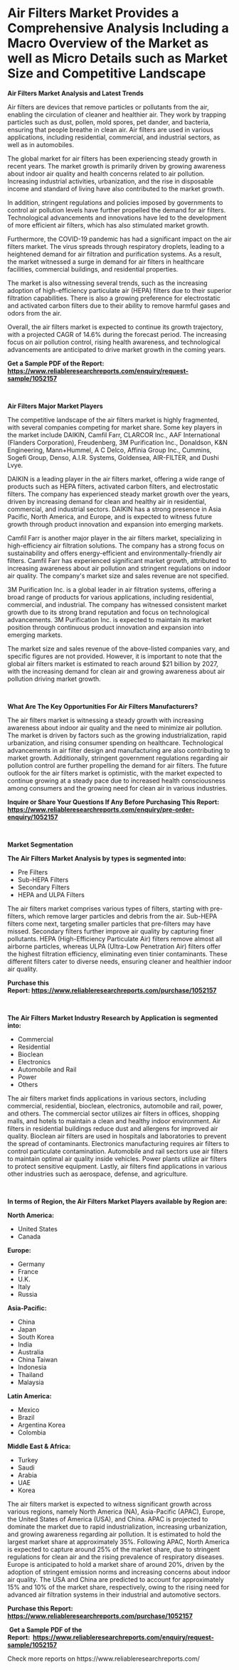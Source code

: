 <p><h1>Air Filters Market Provides a Comprehensive Analysis Including a Macro Overview of the Market as well as Micro Details such as Market Size and Competitive Landscape</h1></p><p><strong>Air Filters Market Analysis and Latest Trends</strong></p>
<p><p>Air filters are devices that remove particles or pollutants from the air, enabling the circulation of cleaner and healthier air. They work by trapping particles such as dust, pollen, mold spores, pet dander, and bacteria, ensuring that people breathe in clean air. Air filters are used in various applications, including residential, commercial, and industrial sectors, as well as in automobiles.</p><p>The global market for air filters has been experiencing steady growth in recent years. The market growth is primarily driven by growing awareness about indoor air quality and health concerns related to air pollution. Increasing industrial activities, urbanization, and the rise in disposable income and standard of living have also contributed to the market growth.</p><p>In addition, stringent regulations and policies imposed by governments to control air pollution levels have further propelled the demand for air filters. Technological advancements and innovations have led to the development of more efficient air filters, which has also stimulated market growth.</p><p>Furthermore, the COVID-19 pandemic has had a significant impact on the air filters market. The virus spreads through respiratory droplets, leading to a heightened demand for air filtration and purification systems. As a result, the market witnessed a surge in demand for air filters in healthcare facilities, commercial buildings, and residential properties.</p><p>The market is also witnessing several trends, such as the increasing adoption of high-efficiency particulate air (HEPA) filters due to their superior filtration capabilities. There is also a growing preference for electrostatic and activated carbon filters due to their ability to remove harmful gases and odors from the air.</p><p>Overall, the air filters market is expected to continue its growth trajectory, with a projected CAGR of 14.6% during the forecast period. The increasing focus on air pollution control, rising health awareness, and technological advancements are anticipated to drive market growth in the coming years.</p></p>
<p><strong>Get a Sample PDF of the Report:&nbsp; <a href="https://www.reliableresearchreports.com/enquiry/request-sample/1052157">https://www.reliableresearchreports.com/enquiry/request-sample/1052157</a></strong></p>
<p>&nbsp;</p>
<p><strong>Air Filters Major Market Players</strong></p>
<p><p>The competitive landscape of the air filters market is highly fragmented, with several companies competing for market share. Some key players in the market include DAIKIN, Camfil Farr, CLARCOR Inc., AAF International (Flanders Corporation), Freudenberg, 3M Purification Inc., Donaldson, K&N Engineering, Mann+Hummel, A C Delco, Affinia Group Inc., Cummins, Sogefi Group, Denso, A.I.R. Systems, Goldensea, AIR-FILTER, and Dushi Lvye.</p><p>DAIKIN is a leading player in the air filters market, offering a wide range of products such as HEPA filters, activated carbon filters, and electrostatic filters. The company has experienced steady market growth over the years, driven by increasing demand for clean and healthy air in residential, commercial, and industrial sectors. DAIKIN has a strong presence in Asia Pacific, North America, and Europe, and is expected to witness future growth through product innovation and expansion into emerging markets.</p><p>Camfil Farr is another major player in the air filters market, specializing in high-efficiency air filtration solutions. The company has a strong focus on sustainability and offers energy-efficient and environmentally-friendly air filters. Camfil Farr has experienced significant market growth, attributed to increasing awareness about air pollution and stringent regulations on indoor air quality. The company's market size and sales revenue are not specified.</p><p>3M Purification Inc. is a global leader in air filtration systems, offering a broad range of products for various applications, including residential, commercial, and industrial. The company has witnessed consistent market growth due to its strong brand reputation and focus on technological advancements. 3M Purification Inc. is expected to maintain its market position through continuous product innovation and expansion into emerging markets.</p><p>The market size and sales revenue of the above-listed companies vary, and specific figures are not provided. However, it is important to note that the global air filters market is estimated to reach around $21 billion by 2027, with the increasing demand for clean air and growing awareness about air pollution driving market growth.</p></p>
<p>&nbsp;</p>
<p><strong>What Are The Key Opportunities For Air Filters Manufacturers?</strong></p>
<p><p>The air filters market is witnessing a steady growth with increasing awareness about indoor air quality and the need to minimize air pollution. The market is driven by factors such as the growing industrialization, rapid urbanization, and rising consumer spending on healthcare. Technological advancements in air filter design and manufacturing are also contributing to market growth. Additionally, stringent government regulations regarding air pollution control are further propelling the demand for air filters. The future outlook for the air filters market is optimistic, with the market expected to continue growing at a steady pace due to increased health consciousness among consumers and the growing need for clean air in various industries.</p></p>
<p><strong>Inquire or Share Your Questions If Any Before Purchasing This Report: <a href="https://www.reliableresearchreports.com/enquiry/pre-order-enquiry/1052157">https://www.reliableresearchreports.com/enquiry/pre-order-enquiry/1052157</a></strong></p>
<p>&nbsp;</p>
<p><strong>Market Segmentation</strong></p>
<p><strong>The Air Filters Market Analysis by types is segmented into:</strong></p>
<p><ul><li>Pre Filters</li><li>Sub-HEPA Filters</li><li>Secondary Filters</li><li>HEPA and ULPA Filters</li></ul></p>
<p><p>The air filters market comprises various types of filters, starting with pre-filters, which remove larger particles and debris from the air. Sub-HEPA filters come next, targeting smaller particles that pre-filters may have missed. Secondary filters further improve air quality by capturing finer pollutants. HEPA (High-Efficiency Particulate Air) filters remove almost all airborne particles, whereas ULPA (Ultra-Low Penetration Air) filters offer the highest filtration efficiency, eliminating even tinier contaminants. These different filters cater to diverse needs, ensuring cleaner and healthier indoor air quality.</p></p>
<p><strong>Purchase this Report:&nbsp;<a href="https://www.reliableresearchreports.com/purchase/1052157">https://www.reliableresearchreports.com/purchase/1052157</a></strong></p>
<p>&nbsp;</p>
<p><strong>The Air Filters Market Industry Research by Application is segmented into:</strong></p>
<p><ul><li>Commercial</li><li>Residential</li><li>Bioclean</li><li>Electronics</li><li>Automobile and Rail</li><li>Power</li><li>Others</li></ul></p>
<p><p>The air filters market finds applications in various sectors, including commercial, residential, bioclean, electronics, automobile and rail, power, and others. The commercial sector utilizes air filters in offices, shopping malls, and hotels to maintain a clean and healthy indoor environment. Air filters in residential buildings reduce dust and allergens for improved air quality. Bioclean air filters are used in hospitals and laboratories to prevent the spread of contaminants. Electronics manufacturing requires air filters to control particulate contamination. Automobile and rail sectors use air filters to maintain optimal air quality inside vehicles. Power plants utilize air filters to protect sensitive equipment. Lastly, air filters find applications in various other industries such as aerospace, defense, and agriculture.</p></p>
<p>&nbsp;</p>
<p><strong>In terms of Region, the Air Filters Market Players available by Region are:</strong></p>
<p>
    <p> <strong> North America: </strong>
        <ul>
            <li>United States</li>
            <li>Canada</li>
        </ul>
        </p> 
    <p> <strong> Europe: </strong>
        <ul>
            <li>Germany</li>
            <li>France</li>
            <li>U.K.</li>
            <li>Italy</li>
            <li>Russia</li>
        </ul>
        </p> 
    <p> <strong> Asia-Pacific: </strong>
        <ul>
            <li>China</li>
            <li>Japan</li>
            <li>South Korea</li>
            <li>India</li>
            <li>Australia</li>
            <li>China Taiwan</li>
            <li>Indonesia</li>
            <li>Thailand</li>
            <li>Malaysia</li>
        </ul>
        </p> 
    <p> <strong> Latin America: </strong>
        <ul>
            <li>Mexico</li>
            <li>Brazil</li>
            <li>Argentina Korea</li>
            <li>Colombia</li>
        </ul>
        </p> 
    <p> <strong> Middle East & Africa: </strong>
        <ul>
            <li>Turkey</li>
            <li>Saudi</li>
            <li>Arabia</li>
            <li>UAE</li>
            <li>Korea</li>
        </ul>
    </p>
    </p>
<p><p>The air filters market is expected to witness significant growth across various regions, namely North America (NA), Asia-Pacific (APAC), Europe, the United States of America (USA), and China. APAC is projected to dominate the market due to rapid industrialization, increasing urbanization, and growing awareness regarding air pollution. It is estimated to hold the largest market share at approximately 35%. Following APAC, North America is expected to capture around 25% of the market share, due to stringent regulations for clean air and the rising prevalence of respiratory diseases. Europe is anticipated to hold a market share of around 20%, driven by the adoption of stringent emission norms and increasing concerns about indoor air quality. The USA and China are predicted to account for approximately 15% and 10% of the market share, respectively, owing to the rising need for advanced air filtration systems in their industrial and automotive sectors.</p></p>
<p><strong>Purchase this Report: <a href="https://www.reliableresearchreports.com/purchase/1052157">https://www.reliableresearchreports.com/purchase/1052157</a></strong></p>
<p>&nbsp;<strong>Get a Sample PDF of the Report:&nbsp;&nbsp;<a href="https://www.reliableresearchreports.com/enquiry/request-sample/1052157">https://www.reliableresearchreports.com/enquiry/request-sample/1052157</a></strong></p>
<p><strong></strong></p>
<p>Check more reports on https://www.reliableresearchreports.com/</p>